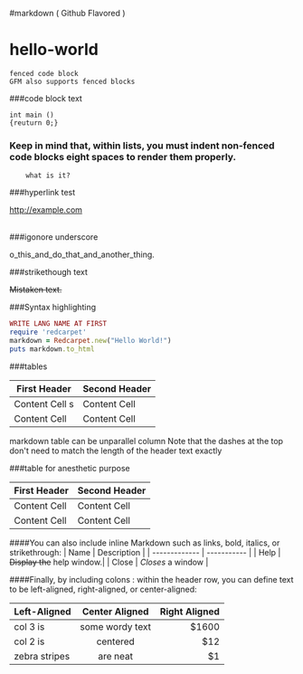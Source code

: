#markdown ( Github Flavored )

# hello-world

```
fenced code block
GFM also supports fenced blocks
```

###code block text

    int main ()
    {reuturn 0;}

### Keep in mind that, within lists, you must indent non-fenced code blocks eight spaces to render them properly.

        what is it?

###hyperlink test

http://example.com



<br>
###igonore underscore

o_this_and_do_that_and_another_thing.


###strikethough text

~~Mistaken text.~~


###Syntax highlighting

```ruby
WRITE LANG NAME AT FIRST
require 'redcarpet'
markdown = Redcarpet.new("Hello World!")
puts markdown.to_html
```

###tables

First Header  | Second Header
----------- | -------------
Content Cell    s | Content Cell
Content Cell  | Content Cell
markdown table can be unparallel column
Note that the dashes at the top don't need to match the length of the header text exactly

###table for anesthetic purpose

| First Header  | Second Header |
| ------------- | ------------- |
| Content Cell  | Content Cell  |
| Content Cell  | Content Cell  |


####You can also include inline Markdown such as links, bold, italics, or strikethrough:
| Name | Description          |
| ------------- | ----------- |
| Help      | ~~Display the~~ help window.|
| Close     | _Closes_ a window     |

####Finally, by including colons : within the header row, you can define text to be left-aligned, right-aligned, or center-aligned:

| Left-Aligned  | Center Aligned  | Right Aligned |
| :------------ |:---------------:| -----:|
| col 3 is      | some wordy text | $1600 |
| col 2 is      | centered        |   $12 |
| zebra stripes | are neat        |    $1 |

